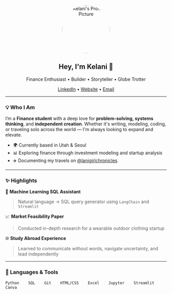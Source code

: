<p align="center">
  <img src="https://your-image-link.com/profile-pic.png" alt="Kelani's Profile Picture" width="150" height="150" style="border-radius: 50%">
</p>

<h2 align="center">Hey, I'm Kelani 🌊</h2>

<p align="center">
  Finance Enthusiast • Builder • Storyteller • Globe Trotter  
</p>

<p align="center">
  <a href="https://www.linkedin.com/in/YOUR-LINKEDIN" target="_blank">LinkedIn</a> •
  <a href="https://yourwebsite.com" target="_blank">Website</a> •
  <a href="mailto:youremail@example.com">Email</a>
</p>

---

### 💡 Who I Am

I’m a **Finance student** with a deep love for **problem-solving, systems thinking**, and **independent creation**. Whether it's writing, modeling, coding, or traveling solo across the world — I'm always looking to expand and elevate.

- 🌍 Currently based in Utah & Seoul
- 📊 Exploring finance through investment modeling and startup analysis
- ✈️ Documenting my travels on [@lanigirlchronicles](https://instagram.com/lanigirlchronicles)

---

### ✨ Highlights

🧠 **Machine Learning SQL Assistant**  
> Natural language → SQL query generator using `LangChain` and `Streamlit`

📈 **Market Feasibility Paper**  
> Conducted in-depth research for a wearable outdoor clothing startup

🌐 **Study Abroad Experience**  
> Learned to communicate without words, navigate uncertainty, and lead independently

---

### 🧰 Languages & Tools

```text
Python    SQL    Git    HTML/CSS    Excel    Jupyter    Streamlit    Canva
